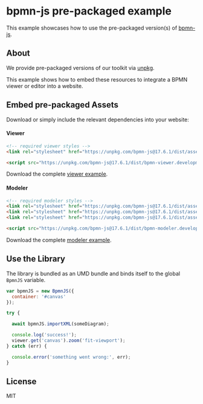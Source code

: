 # bpmn-js pre-packaged example

This example showcases how to use the pre-packaged version(s) of [bpmn-js](https://github.com/bpmn-io/bpmn-js).


## About

We provide pre-packaged versions of our toolkit via [unpkg](https://unpkg.com/bpmn-js/dist/).

This example shows how to embed these resources to integrate a BPMN viewer or editor
into a website.


## Embed pre-packaged Assets

Download or simply include the relevant dependencies into your website:

#### Viewer

```html
<!-- required viewer styles -->
<link rel="stylesheet" href="https://unpkg.com/bpmn-js@17.6.1/dist/assets/bpmn-js.css" />

<script src="https://unpkg.com/bpmn-js@17.6.1/dist/bpmn-viewer.development.js"></script>
```

Download the complete [viewer example](https://cdn.statically.io/gh/bpmn-io/bpmn-js-examples/main/starter/viewer.html).

#### Modeler

```html
<!-- required modeler styles -->
<link rel="stylesheet" href="https://unpkg.com/bpmn-js@17.6.1/dist/assets/diagram-js.css" />
<link rel="stylesheet" href="https://unpkg.com/bpmn-js@17.6.1/dist/assets/bpmn-js.css" />
<link rel="stylesheet" href="https://unpkg.com/bpmn-js@17.6.1/dist/assets/bpmn-font/css/bpmn.css" />

<script src="https://unpkg.com/bpmn-js@17.6.1/dist/bpmn-modeler.development.js"></script>
```

Download the complete [modeler example](https://cdn.statically.io/gh/bpmn-io/bpmn-js-examples/main/starter/modeler.html).


## Use the Library

The library is bundled as an UMD bundle and binds itself to the global `BpmnJS`
variable.

```javascript
var bpmnJS = new BpmnJS({
  container: '#canvas'
});

try {

  await bpmnJS.importXML(someDiagram);

  console.log('success!');
  viewer.get('canvas').zoom('fit-viewport');
} catch (err) {

  console.error('something went wrong:', err);
}
```

## License

MIT
